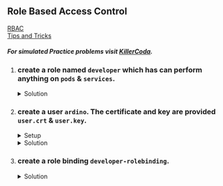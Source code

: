 ## Role Based Access Control

[RBAC](https://kubernetes.io/docs/reference/access-authn-authz/rbac/)
</br>
[Tips and Tricks](https://github.com/amitk030/CKAD-exercises-and-solutions/blob/master/tips_and_tricks.md)

##### For simulated Practice problems visit [KillerCoda](https://killercoda.com/amitk).


1. ### create a role named `developer` which has can perform anything on `pods` & `services`. 

    <details><summary>Solution</summary>
      <p>

      ```bash
      # file role.yaml
      apiVersion: rbac.authorization.k8s.io/v1
      kind: Role
      metadata:
        name: developer
      rules:
      - apiGroups: [""]
        resources: ["pods", "services"]
        verbs: ["*"]


      # using imperative command
      k create role developer --resource=pods,services --verb=*
      ```

      </p>
    </details>

1. ### create a user `ardino`. The certificate and key are provided `user.crt` & `user.key`.

    <details><summary>Setup</summary>
      <p>

      ```bash
      
      # Step 1: Generate a private key and CSR
      openssl genrsa -out user.key 2048
      openssl req -new -key user.key -out user.csr -subj "/CN=user/O=users"

      # Step 2: Sign the CSR with the Kubernetes CA
      # Assuming the Kubernetes CA files are located at /etc/kubernetes/pki/
      openssl x509 -req -in user.csr -CA /etc/kubernetes/pki/ca.crt -CAkey /etc/kubernetes/pki/ca.key -CAcreateserial -out user.crt -days 365

      ```
      </p>
    </details>

    <details><summary>Solution</summary>
      <p>

      ```bash

      # create user
      k config set-credentials ardino --client-certificate=user.crt --client-key=user.key
      ```

      </p>
    </details>


1. ### create a role binding `developer-rolebinding`.

    <details><summary>Solution</summary>
      <p>

      ```bash

      # create user
      k create rolebinding developer-rolebinding --user=ardino --role=developer
      ```

      </p>
    </details>


